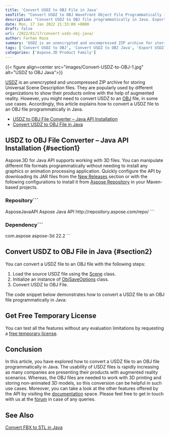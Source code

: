 ```yaml
---
title: 'Convert USDZ to OBJ File in Java'
seoTitle: "Convert USDZ to OBJ Wavefront Object File Programmatically in Java"
description: "Convert USDZ to OBJ file programmatically in Java. Export USDZ to Wavefront Object file in your Java applications with simple API."
date: Mon, 17 Jan 2022 21:33:00 +0000
draft: false
url: /2022/01/17/convert-usdz-obj-java/
author: Farhan Raza
summary: 'USDZ is an unencrypted and uncompressed ZIP archive for storing Universal Scene Description files. They are popularly used by different organizations to show their products online with the help of augmented reality. However, you might need to convert USDZ to an OBJ file, in some use cases. Accordingly, this article explains how to **convert a USDZ file to an OBJ file programmatically in Java.**'
tags: ['Convert USDZ to OBJ', 'Convert USDZ to OBJ Java', 'Export USDZ to OBJ']
categories: ['Aspose.3D Product Family']
---
```




{{< figure align=center src="images/Convert-USDZ-to-OBJ-1.jpg" alt="USDZ to OBJ Java">}}


[USDZ][1] is an unencrypted and uncompressed ZIP archive for storing Universal Scene Description files. They are popularly used by different organizations to show their products online with the help of augmented reality. However, you might need to convert USDZ to an [OBJ][2] file, in some use cases. Accordingly, this article explains how to convert a USDZ file to an OBJ file programmatically in Java.

*   [USDZ to OBJ File Converter – Java API Installation][3]
*   [Convert USDZ to OBJ File in Java][4]

## USDZ to OBJ File Converter – Java API Installation {#section1}

Aspose.3D for Java API supports working with 3D files. You can manipulate different file formats programmatically without needing to install any graphics or animation processing application. Quickly configure the API by downloading its JAR files from the [New Releases][5] section or with the following configurations to install it from [Aspose Repository][6] in your Maven-based projects.

### Repository```
 <repositories>
    <repository>
        <id>AsposeJavaAPI</id>
        <name>Aspose Java API</name>
        <url>http://repository.aspose.com/repo/</url>
    </repository>
</repositories>
```

### Dependency```
 <dependencies>
    <dependency>
        <groupId>com.aspose</groupId>
        <artifactId>aspose-3d</artifactId>
        <version>22.2</version>
    </dependency>
</dependencies>
```

## Convert USDZ to OBJ File in Java {#section2}

You can convert a USDZ file to an OBJ file with the following steps:

1.  Load the source USDZ file using the [Scene][7] class.
2.  Initialize an instance of [ObjSaveOptions][8] class.
3.  Convert USDZ to OBJ File.

The code snippet below demonstrates how to convert a USDZ file to an OBJ file programmatically in Java:



## Get Free Temporary License

You can test all the features without any evaluation limitations by requesting a [free temporary license][9].

## Conclusion

In this article, you have explored how to convert a USDZ file to an OBJ file programmatically in Java. The usability of USDZ files is rapidly increasing as many companies are presenting their products with augmented reality scenarios. Whereas, the OBJ files are needed to work with 3D printing and storing non-animated 3D models, so this conversion can be helpful in such use cases. Moreover, you can take a look at the other features offered by the API by visiting the [documentation][10] space. Please feel free to get in touch with us at the [forum][11] in case of any queries.

## See Also

[Convert FBX to STL in Java][12]




[1]: https://docs.fileformat.com/3d/usdz/
[2]: https://docs.fileformat.com/3d/obj/
[3]: #section1
[4]: #section2
[5]: https://downloads.aspose.com/3d/java
[6]: https://repository.aspose.com/webapp/#/artifacts/browse/tree/General/repo/com/aspose/aspose-3d
[7]: https://apireference.aspose.com/3d/java/com.aspose.threed/scene
[8]: https://apireference.aspose.com/3d/java/com.aspose.threed/ObjSaveOptions
[9]: https://purchase.aspose.com/temporary-license
[10]: https://docs.aspose.com/3d/java/
[11]: https://forum.aspose.com/c/3d
[12]: https://blog.aspose.com/2022/01/11/convert-fbx-to-stl-java/




